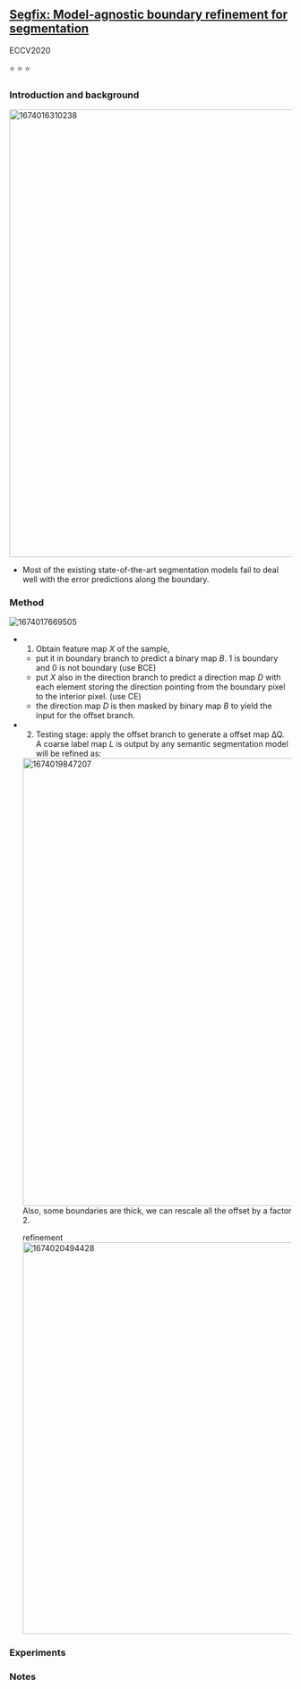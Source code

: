 ## [Segfix: Model-agnostic boundary refinement for segmentation](https://arxiv.org/abs/2007.04269)

ECCV2020

:star: :star: :star:

### Introduction and background
<img width="800" alt="1674016310238" src="https://user-images.githubusercontent.com/46414159/213084550-399d2f8f-5e14-4d98-9ea5-9f1c0e41f48b.png">

- Most of the existing state-of-the-art segmentation models fail to deal well with the error predictions along the boundary.


### Method
![1674017669505](https://user-images.githubusercontent.com/46414159/213087389-2b41845d-d8c7-4396-8598-d54841646678.png)
- 1. Obtain feature map $X$ of the sample, 
  - put it in boundary branch to predict a binary map $B$. 1 is boundary and 0 is not boundary (use BCE)
  - put $X$ also in the direction branch to predict a direction map $D$ with each element storing the direction pointing from the boundary pixel to the interior pixel. (use CE)
  - the direction map $D$ is then masked by binary map $B$ to yield the input for the offset branch.
- 2. Testing stage: apply the offset branch to generate a offset map ∆Q. A coarse label map $L$ is output by any semantic segmentation model will be refined as:
  <img width="800" alt="1674019847207" src="https://user-images.githubusercontent.com/46414159/213091958-96167c19-8b46-4ef7-8ca9-e66a1986cbd6.png">      
  Also, some boundaries are thick, we can rescale all the offset by a factor 2.

  refinement
  <img width="700" alt="1674020494428" src="https://user-images.githubusercontent.com/46414159/213093294-fd72d15e-d329-4db6-a408-d80a56764306.png">

### Experiments

### Notes
